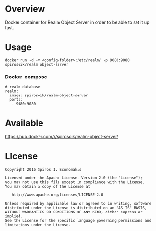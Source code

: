 # Overview
Docker container for Realm Object Server in order to be able to set it up fast. 

# Usage
```docker run -d -v <config-folder>:/etc/realm/ -p 9080:9080 spirosoik/realm-object-server```

### Docker-compose

```
# realm database
realm:
  image: spirosoik/realm-object-server
  ports:
   - 9080:9080
```

# Available

https://hub.docker.com/r/spirosoik/realm-object-server/


# License

```
Copyright 2016 Spiros I. Economakis

Licensed under the Apache License, Version 2.0 (the "License");
you may not use this file except in compliance with the License.
You may obtain a copy of the License at

   http://www.apache.org/licenses/LICENSE-2.0

Unless required by applicable law or agreed to in writing, software
distributed under the License is distributed on an "AS IS" BASIS,
WITHOUT WARRANTIES OR CONDITIONS OF ANY KIND, either express or implied.
See the License for the specific language governing permissions and
limitations under the License.
```
